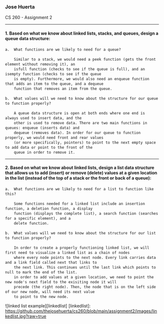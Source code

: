 ### Jose Huerta 
CS 260 -
Assignment 2

---
#### 1.  Based on what we know about linked lists, stacks, and queues, design a queue data structure:
    a.  What functions are we likely to need for a queue?
    
        Similar to a stack, we would need a peek function (gets the front element without removing it), an 
        isfull function (checks to see if the queue is full), and an isempty function (checks to see if the queue 
        is empty). Furthermore, we would also need an enqueue function that adds an item to the queue, and a dequeue 
        function that removes an item from the queue.
    
    b.  What values will we need to know about the structure for our queue to function properly?
    
        A queue data structure is open at both ends where one end is always used to insert data, and the 
        other is used to remove data. There are two main functions in queues: enqueue (inserts data) and 
        dequeue (removes data). In order for our queue to function properly, we would need front and rear values
        (or more specifically, pointers) to point to the next empty space to add data or point to the front of the
        queue in order to remove it.   
        
---
#### 2.  Based on what we know about linked lists, design a list data structure that allows us to add (insert) or remove (delete) values at a given location in the list (instead of the top of a stack or the front or back of a queue):
    a.  What functions are we likely to need for a list to function like this?
    
        Some functions needed for a linked list include an insertion function, a deletion function, a display
        function (displays the complete list), a search function (searches for a specific element), and a 
        delete function.
    
    b.  What values will we need to know about the structure for our list to function properly?
    
        In order to create a properly functioning linked list, we will first need to visualize a linked list as a chain of nodes 
        where every node points to the next node. Every link carries data and a link field called next that links to
        the next link. This continues until the last link which points to null to mark the end of the list. 
        in order to add values at a given location, we need to point the new node's next field to the exisiting node it will 
        precede (the right node). Then, the node that is on the left side of our new node, will need its next value
        to point to the new node. 
        
![linked list example][linkedlist]
[linkedlist]: https://github.com/thejosehuerta/cs260/blob/main/assignment2/images/linkedlist.jpg?raw=true












